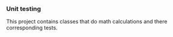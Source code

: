### Unit testing
This project contains classes that do math calculations and there corresponding tests.
